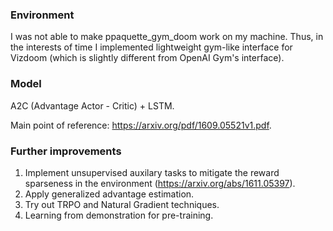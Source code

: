### Environment

I was not able to make ppaquette_gym_doom work on my machine. Thus, in the interests of time I implemented lightweight gym-like interface for Vizdoom (which is slightly different from OpenAI Gym's interface).

### Model

A2C (Advantage Actor - Critic) + LSTM.

Main point of reference: https://arxiv.org/pdf/1609.05521v1.pdf.

### Further improvements

1) Implement unsupervised auxilary tasks to mitigate the reward sparseness in the environment (https://arxiv.org/abs/1611.05397).
2) Apply generalized advantage estimation.
3) Try out TRPO and Natural Gradient techniques.
4) Learning from demonstration for pre-training.